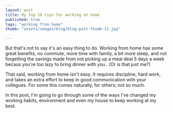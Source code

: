 ```yaml
---
layout: post
title: My top 10 tips for working at home
published: true
tags: "working from home"
thumb: "assets/images/blog/blog-post-thumb-12.jpg"

---
```

But that's not to say it's an easy thing to do. Working from home has some great benefits, no commute, more time with family, a bit more sleep, and not forgetting the savings made from not picking up a meal deal 5 days a week becaus you're too lazy to bring dinner with you.. (Or is that just me?)

That said, working from home isn't easy. It requires discipline, hard work, and takes an extra effort to keep in good communication with your collegues. For some this comes naturally, for others; not so much. 

In this post, I'm going to go through some of the ways I've changed my working habits, environment and even my house to keep working at my best.


